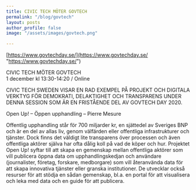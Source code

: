 ```yaml
---
title: CIVIC TECH MÖTER GOVTECH
permalink: "/blog/govtech"
layout: posts
author_profile: false
image: "/assets/images/govtech.png"

---
```

[https://www.govtechday.se/](https://www.govtechday.se/ "https://www.govtechday.se/")

CIVIC TECH MÖTER GOVTECH  
1 december kl 13:30-14:20 / Online  
  
CIVIC TECH SWEDEN VISAR EN RAD EXEMPEL PÅ PROJEKT OCH DIGITALA VERKTYG FÖR DEMOKRATI, DELAKTIGHET OCH TRANSPARENS UNDER DENNA SESSION SOM ÄR EN FRISTÅENDE DEL AV GOVTECH DAY 2020.  
  
Open Up! – Öppen upphandling – Pierre Mesure  
  
Offentlig upphandling står för 700 miljarder kr, en sjättedel av Sveriges BNP och är en del av allas liv, genom välfärden eller offentliga infrastrukturer och tjänster. Dock finns det väldigt lite transparens över processen och även offentliga aktörer själva har ofta dålig koll på vad de köper och hur. Projektet Open Up! syftar till att skapa en gemenskap mellan offentliga aktörer som vill publicera öppna data om upphandlingskedjan och användare (journalister, företag, forskare, medborgare) som vill återanvända data för att skapa innovativa tjänster eller granska institutioner. De utvecklar också resurser för att stödja en sådan gemenskap, bl.a. en portal för att visualisera och leka med data och en guide för att publicera.
